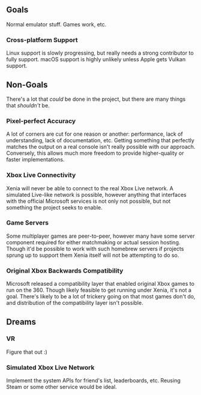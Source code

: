 ## Goals

Normal emulator stuff. Games work, etc.

### Cross-platform Support

Linux support is slowly progressing, but really needs a strong contributor to
fully support. macOS support is highly unlikely unless Apple gets Vulkan
support.

## Non-Goals

There's a lot that *could* be done in the project, but there are many things
that *shouldn't* be.

### Pixel-perfect Accuracy

A lot of corners are cut for one reason or another: performance, lack of
understanding, lack of documentation, etc. Getting something that perfectly
matches the output on a real console isn't really possible with our approach.
Conversely, this allows much more freedom to provide higher-quality or faster
implementations.

### Xbox Live Connectivity

Xenia will never be able to connect to the real Xbox Live network. A simulated
Live-like network is possible, however anything that interfaces with the
official Microsoft services is not only not possible, but not something the
project seeks to enable.

### Game Servers

Some multiplayer games are peer-to-peer, however many have some server component
required for either matchmaking or actual session hosting. Though it'd be
possible to work with such homebrew servers if projects sprung up to support
them Xenia itself will not be attempting to do so.

### Original Xbox Backwards Compatibility

Microsoft released a compatibility layer that enabled original Xbox games to run
on the 360. Though likely feasible to get running under Xenia, it's not a goal.
There's likely to be a lot of trickery going on that most games don't do, and
distribution of the compatibility layer isn't possible.

## Dreams

### VR

Figure that out :)

### Simulated Xbox Live Network

Implement the system APIs for friend's list, leaderboards, etc. Reusing Steam or
some other service would be ideal.
